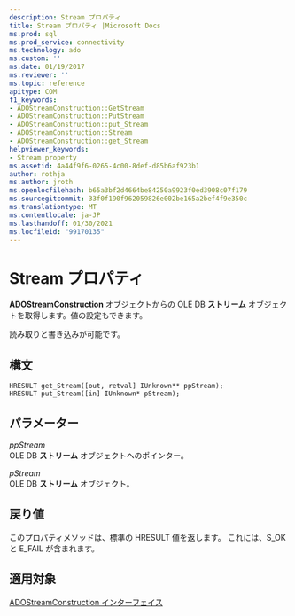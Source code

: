 ```yaml
---
description: Stream プロパティ
title: Stream プロパティ |Microsoft Docs
ms.prod: sql
ms.prod_service: connectivity
ms.technology: ado
ms.custom: ''
ms.date: 01/19/2017
ms.reviewer: ''
ms.topic: reference
apitype: COM
f1_keywords:
- ADOStreamConstruction::GetStream
- ADOStreamConstruction::PutStream
- ADOStreamConstruction::put_Stream
- ADOStreamConstruction::Stream
- ADOStreamConstruction::get_Stream
helpviewer_keywords:
- Stream property
ms.assetid: 4a44f9f6-0265-4c00-8def-d85b6af923b1
author: rothja
ms.author: jroth
ms.openlocfilehash: b65a3bf2d4664be84250a9923f0ed3908c07f179
ms.sourcegitcommit: 33f0f190f962059826e002be165a2bef4f9e350c
ms.translationtype: MT
ms.contentlocale: ja-JP
ms.lasthandoff: 01/30/2021
ms.locfileid: "99170135"
---
```

# <a name="stream-property"></a>Stream プロパティ
**ADOStreamConstruction** オブジェクトからの OLE DB **ストリーム** オブジェクトを取得します。値の設定もできます。  
  
 読み取りと書き込みが可能です。  
  
## <a name="syntax"></a>構文  
  
```  
HRESULT get_Stream([out, retval] IUnknown** ppStream);  
HRESULT put_Stream([in] IUnknown* pStream);  
```  
  
## <a name="parameters"></a>パラメーター  
 *ppStream*  
 OLE DB **ストリーム** オブジェクトへのポインター。  
  
 *pStream*  
 OLE DB **ストリーム** オブジェクト。  
  
## <a name="return-values"></a>戻り値  
 このプロパティメソッドは、標準の HRESULT 値を返します。 これには、S_OK と E_FAIL が含まれます。  
  
## <a name="applies-to"></a>適用対象  
 [ADOStreamConstruction インターフェイス](./adostreamconstruction-interface.md)